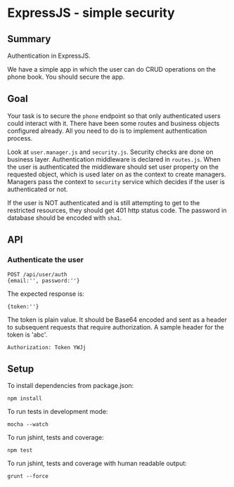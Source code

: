 # ExpressJS - simple security

## Summary
Authentication in ExpressJS.

We have a simple app in which the user can do CRUD operations on the phone book. You should secure the app.

## Goal
Your task is to secure the `phone` endpoint so that only authenticated users could interact with it.
There have been some routes and business objects configured already.
All you need to do is to implement authentication process.

Look at `user.manager.js` and `security.js`. Security checks are done on business layer.
Authentication middleware is declared in `routes.js`.
When the user is authenticated the middleware should set user property on the requested object, which is used later on as the context to create managers.
Managers pass the context to `security` service which decides if the user is authenticated or not.

If the user is NOT authenticated and is still attempting to get to the restricted resources, they should get 401 http status code.
The password in database should be encoded with `sha1`.

## API

### Authenticate the user
```
POST /api/user/auth
{email:'', password:''}
```

The expected response is:

```
{token:''}
```

The token is plain value. It should be Base64 encoded and sent as a header to subsequent requests that require authorization.
A sample header for the token is 'abc'.

```
Authorization: Token YWJj
```

## Setup 
To install dependencies from package.json:

    npm install

To run tests in development mode:

    mocha --watch

To run jshint, tests and coverage:

    npm test

To run jshint, tests and coverage with human readable output:

    grunt --force
